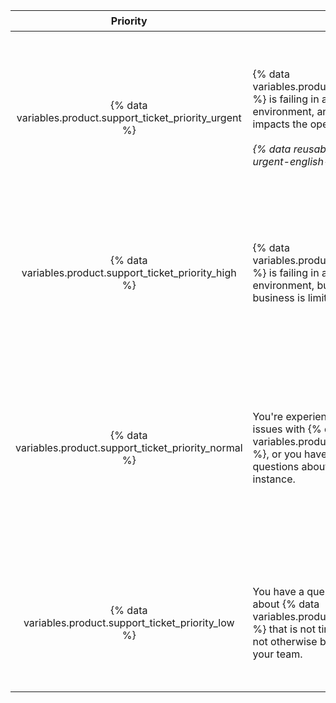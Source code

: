 |                              Priority                              | 설명                                                                                                                                                                                                                                                       | 예시                        |
|:------------------------------------------------------------------:| -------------------------------------------------------------------------------------------------------------------------------------------------------------------------------------------------------------------------------------------------------- | ------------------------- |
| {% data variables.product.support_ticket_priority_urgent %} | {% data variables.product.prodname_ghe_server %} is failing in a production environment, and the failure directly impacts the operation of your business.<br/><br/>_{% data reusables.support.priority-urgent-english-only %}_ | <ul><li>Errors or outages that affect core Git or web application functionality for all users</li><li>Severe performance degradation for majority of users</li><li>Full or rapidly filling storage</li><li>Inability to install a renewed license file</li><li>Security incident</li><li>Loss of administrative access to the instance with no known workaround</li><li>Failure to restore a backup to a production environment</li></ul> |
|  {% data variables.product.support_ticket_priority_high %}  | {% data variables.product.prodname_ghe_server %} is failing in a production environment, but impact on your business is limited.                                                                                                                  | <ul><li>Performance degradation that reduces productivity for many users</li><li>Reduced redundancy from failure of High Availability (HA) or cluster nodes</li><li>Failure to back up instance</li><li>Failure to restore a backup to a test or staging environment that could compromise successful restoration to a production environment</li></ul> |
| {% data variables.product.support_ticket_priority_normal %} | You're experiencing limited or moderate issues with {% data variables.product.prodname_ghe_server %}, or you have general concerns or questions about the operation of your instance.                                                             | <ul><li>Problems in a test or staging environment</li><li>Advice on using {% data variables.product.prodname_dotcom %} APIs and features, or questions about configuring third-party integrations from your instance</li><li>Issues with tools for user data migration that {% data variables.product.company_short %} provides</li><li>업그레이드</li><li>Bug reports</li><li>Features not working as expected</li><li>General security questions</li></ul> |
|  {% data variables.product.support_ticket_priority_low %}   | You have a question or suggestion about {% data variables.product.prodname_ghe_server %} that is not time-sensitive, or does not otherwise block the productivity of your team.                                                                   | <ul><li>Feature requests</li><li>Product feedback</li><li>Requests for health checks (available for customers with a {% data variables.product.premium_support_plan %} only at this time)</li><li>Notifying {% data variables.product.company_short %} of planned maintenance on your instance</li></ul> |
